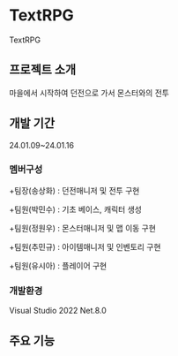 # TextRPG
TextRPG
## 프로젝트 소개
마을에서 시작하여 던전으로 가서 몬스터와의 전투
## 개발 기간
24.01.09~24.01.16
### 멤버구성
+팀장(송상화) : 던전매니저 및 전투 구현

+팀원(박민수) : 기초 베이스, 캐릭터 생성

+팀원(정원우) : 몬스터매니저 및 맵 이동 구현

+팀원(추민규) : 아이템매니저 및 인벤토리 구현

+팀원(유시아) : 플레이어 구현


### 개발환경
Visual Studio 2022
Net.8.0

## 주요 기능
